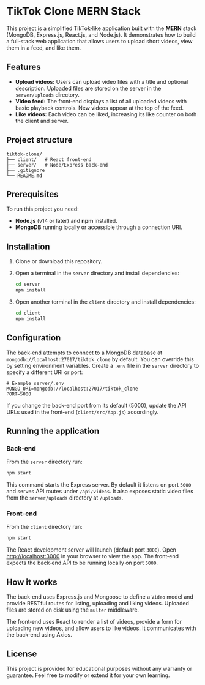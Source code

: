 # TikTok Clone MERN Stack

This project is a simplified TikTok‑like application built with the **MERN** stack (MongoDB, Express.js, React.js, and Node.js). It demonstrates how to build a full‑stack web application that allows users to upload short videos, view them in a feed, and like them.

## Features

- **Upload videos:** Users can upload video files with a title and optional description. Uploaded files are stored on the server in the `server/uploads` directory.
- **Video feed:** The front‑end displays a list of all uploaded videos with basic playback controls. New videos appear at the top of the feed.
- **Like videos:** Each video can be liked, increasing its like counter on both the client and server.

## Project structure

```
tiktok‑clone/
├── client/   # React front‑end
├── server/   # Node/Express back‑end
├── .gitignore
└── README.md
```

## Prerequisites

To run this project you need:

- **Node.js** (v14 or later) and **npm** installed.
- **MongoDB** running locally or accessible through a connection URI.

## Installation

1. Clone or download this repository.
2. Open a terminal in the `server` directory and install dependencies:

   ```bash
   cd server
   npm install
   ```

3. Open another terminal in the `client` directory and install dependencies:

   ```bash
   cd client
   npm install
   ```

## Configuration

The back‑end attempts to connect to a MongoDB database at `mongodb://localhost:27017/tiktok_clone` by default. You can override this by setting environment variables. Create a `.env` file in the `server` directory to specify a different URI or port:

```
# Example server/.env
MONGO_URI=mongodb://localhost:27017/tiktok_clone
PORT=5000
```

If you change the back‑end port from its default (5000), update the API URLs used in the front‑end (`client/src/App.js`) accordingly.

## Running the application

### Back‑end

From the `server` directory run:

```bash
npm start
```

This command starts the Express server. By default it listens on port `5000` and serves API routes under `/api/videos`. It also exposes static video files from the `server/uploads` directory at `/uploads`.

### Front‑end

From the `client` directory run:

```bash
npm start
```

The React development server will launch (default port `3000`). Open [http://localhost:3000](http://localhost:3000) in your browser to view the app. The front‑end expects the back‑end API to be running locally on port `5000`.

## How it works

The back‑end uses Express.js and Mongoose to define a `Video` model and provide RESTful routes for listing, uploading and liking videos. Uploaded files are stored on disk using the `multer` middleware.

The front‑end uses React to render a list of videos, provide a form for uploading new videos, and allow users to like videos. It communicates with the back‑end using Axios.

## License

This project is provided for educational purposes without any warranty or guarantee. Feel free to modify or extend it for your own learning.
